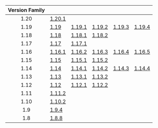 | Version Family | | | | | |
|:---:|---|---|---|---|---|
| 1.20 | [1.20.1](https://github.com/BaldGang/spigot-build/releases/download/20230913/spigot-1.20.1.jar) | | | | |
| 1.19 | [1.19](https://github.com/BaldGang/spigot-build/releases/download/20230913/spigot-1.19.jar) | [1.19.1](https://github.com/BaldGang/spigot-build/releases/download/20230913/spigot-1.19.1.jar) | [1.19.2](https://github.com/BaldGang/spigot-build/releases/download/20230913/spigot-1.19.2.jar) | [1.19.3](https://github.com/BaldGang/spigot-build/releases/download/20230913/spigot-1.19.3.jar) | [1.19.4](https://github.com/BaldGang/spigot-build/releases/download/20230913/spigot-1.19.4.jar) |
| 1.18 | [1.18](https://github.com/BaldGang/spigot-build/releases/download/20230913/spigot-1.18.jar) | [1.18.1](https://github.com/BaldGang/spigot-build/releases/download/20230913/spigot-1.18.1.jar) | [1.18.2](https://github.com/BaldGang/spigot-build/releases/download/20230913/spigot-1.18.2.jar) | | |
| 1.17 | [1.17](https://github.com/BaldGang/spigot-build/releases/download/20230913/spigot-1.17.jar) | [1.17.1](https://github.com/BaldGang/spigot-build/releases/download/20230913/spigot-1.17.1.jar) | | | |
| 1.16 | [1.16.1](https://github.com/BaldGang/spigot-build/releases/download/20230913/spigot-1.16.1.jar) | [1.16.2](https://github.com/BaldGang/spigot-build/releases/download/20230913/spigot-1.16.2.jar) | [1.16.3](https://github.com/BaldGang/spigot-build/releases/download/20230913/spigot-1.16.3.jar) | [1.16.4](https://github.com/BaldGang/spigot-build/releases/download/20230913/spigot-1.16.4.jar) | [1.16.5](https://github.com/BaldGang/spigot-build/releases/download/20230913/spigot-1.16.5.jar) |
| 1.15 | [1.15](https://github.com/BaldGang/spigot-build/releases/download/20230913/spigot-1.15.jar) | [1.15.1](https://github.com/BaldGang/spigot-build/releases/download/20230913/spigot-1.15.1.jar) | [1.15.2](https://github.com/BaldGang/spigot-build/releases/download/20230913/spigot-1.15.2.jar) | | |
| 1.14 | [1.14](https://github.com/BaldGang/spigot-build/releases/download/20230913/spigot-1.14.jar) | [1.14.1](https://github.com/BaldGang/spigot-build/releases/download/20230913/spigot-1.14.1.jar) | [1.14.2](https://github.com/BaldGang/spigot-build/releases/download/20230913/spigot-1.14.2.jar) | [1.14.3](https://github.com/BaldGang/spigot-build/releases/download/20230913/spigot-1.14.3.jar) | [1.14.4](https://github.com/BaldGang/spigot-build/releases/download/20230913/spigot-1.14.4.jar) |
| 1.13 | [1.13](https://github.com/BaldGang/spigot-build/releases/download/20230913/spigot-1.13.jar) | [1.13.1](https://github.com/BaldGang/spigot-build/releases/download/20230913/spigot-1.13.1.jar) | [1.13.2](https://github.com/BaldGang/spigot-build/releases/download/20230913/spigot-1.13.2.jar) | | |
| 1.12 | [1.12](https://github.com/BaldGang/spigot-build/releases/download/20230913/spigot-1.12.jar) | [1.12.1](https://github.com/BaldGang/spigot-build/releases/download/20230913/spigot-1.12.1.jar) | [1.12.2](https://github.com/BaldGang/spigot-build/releases/download/20230913/spigot-1.12.2.jar) | | |
| 1.11 | [1.11.2](https://github.com/BaldGang/spigot-build/releases/download/20230913/spigot-1.11.2.jar) | | | | |
| 1.10 | [1.10.2](https://github.com/BaldGang/spigot-build/releases/download/20230913/spigot-1.10.2.jar) | | | | |
| 1.9 | [1.9.4](https://github.com/BaldGang/spigot-build/releases/download/20230913/spigot-1.9.4.jar) | | | | |
| 1.8 | [1.8.8](https://github.com/BaldGang/spigot-build/releases/download/20230913/spigot-1.8.8.jar) | | | | |
